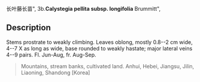 长叶藤长苗",
3b.**Calystegia pellita subsp. longifolia** Brummitt",

## Description
Stems prostrate to weakly climbing. Leaves oblong, mostly 0.8--2 cm wide, 4--7 X as long as wide, base rounded to weakly hastate; major lateral veins 4--9 pairs. Fl. Jun-Aug, fr. Aug-Sep.

> Mountains, stream banks, cultivated land. Anhui, Hebei, Jiangsu, Jilin, Liaoning, Shandong [Korea]

